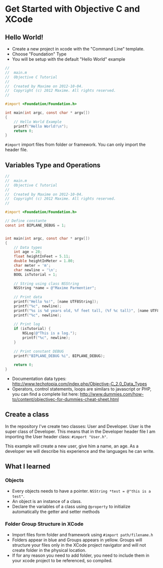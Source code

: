 # Get Started with Objective C and XCode

## Hello World!

* Create a new project in xcode with the "Command Line" template.
* Choose "Foundation" Type
* You will be setup with the default "Hello World" example

```objective-c
//
//  main.m
//  Objective C Tutorial
//
//  Created by Maxime on 2012-10-04.
//  Copyright (c) 2012 Maxime. All rights reserved.
//

#import <Foundation/Foundation.h>

int main(int argc, const char * argv[])
{     
    // Hello World Example
    printf("Hello World!\n");
    return 0;
}
```

`#import` import files from folder or framework. You can only import the header file.


## Variables Type and Operations

```objective-c
//
//  main.m
//  Objective C Tutorial
//
//  Created by Maxime on 2012-10-04.
//  Copyright (c) 2012 Maxime. All rights reserved.
//

#import <Foundation/Foundation.h>

// Define constante
const int BIPLANE_DEBUG = 1;


int main(int argc, const char * argv[])
{     
    // Data types
    int age = 28;
    float heightInFeet = 5.11;
    double heightInMeter = 1.80;
    char meter = 'm';
    char newline = '\n';
    BOOL isTutorial = 1;
    
    // String using class NSString
    NSString *name = @"Maxime Parmentier";
    
    // Print data
    printf("Hello %s!", [name UTF8String]);
    printf("%c", newline);
    printf("%s is %d years old, %f feet tall, (%f %c tall)", [name UTF8String], age, heightInFeet, heightInMeter, meter);
    printf("%c", newline);
    
    // Print log
    if (isTutorial) {
        NSLog(@"This is a log.");
        printf("%c", newline);
    }
    
    // Print constant DEBUG
    printf("BIPLANE_DEBUG %i", BIPLANE_DEBUG);
    
    return 0;
}
```

* Documentation data types: http://www.techotopia.com/index.php/Objective-C_2.0_Data_Types
* Operators, control statements, loops are similars to javascript or PHP, you can find a complete list here: http://www.dummies.com/how-to/content/objectivec-for-dummies-cheat-sheet.html


## Create a class

In the repository I've create two classes: User and Developer. User is the super class of Developer. This means that in the Developer header file I am importing the User header class: `#import "User.h"`.

This example will create a new user, give him a name, an age. As a developer we will describe his experience and the languages he can write.


## What I learned

### Objects
* Every objects needs to have a pointer. `NSString *test = @"this is a test"`.
* An object is an instance of a class.
* Declare the variables of a class using `@property` to initialize automatically the getter and setter methods


### Folder Group Structure in XCode
* Import files form folder and framework using `#import path/filename.h`
* Folders appear in blue and Groups appears in yellow. Groups will structure your files only in the XCode project navigator and will not create folder in the physical location.
* If for any reason you need to add folder, you need to include them in your xcode project to be referenced, so compiled.
